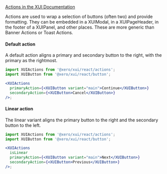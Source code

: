 <div class="xui-margin-vertical">
	<a href="../section-components-controls-button.html#components-controls-button-12" isDocLink>Actions in the XUI Documentation</a>
</div>

Actions are used to wrap a selection of buttons (often two) and provide formatting. They can be embedded in a XUIModal, in a XUIPageHeader, in the footer of a XUIPanel, and other places. These are more generic than Banner Actions or Toast Actions.

#### Default action

A default action aligns a primary and secondary button to the right, with the primary as the rightmost.

```jsx harmony
import XUIActions from '@xero/xui/react/actions';
import XUIButton from '@xero/xui/react/button';

<XUIActions
  primaryAction={<XUIButton variant="main">Continue</XUIButton>}
  secondaryAction={<XUIButton>Cancel</XUIButton>}
/>;
```

#### Linear action

The linear variant aligns the primary button to the right and the secondary button to the left.

```jsx harmony
import XUIActions from '@xero/xui/react/actions';
import XUIButton from '@xero/xui/react/button';

<XUIActions
  isLinear
  primaryAction={<XUIButton variant="main">Next</XUIButton>}
  secondaryAction={<XUIButton>Previous</XUIButton>}
/>;
```
